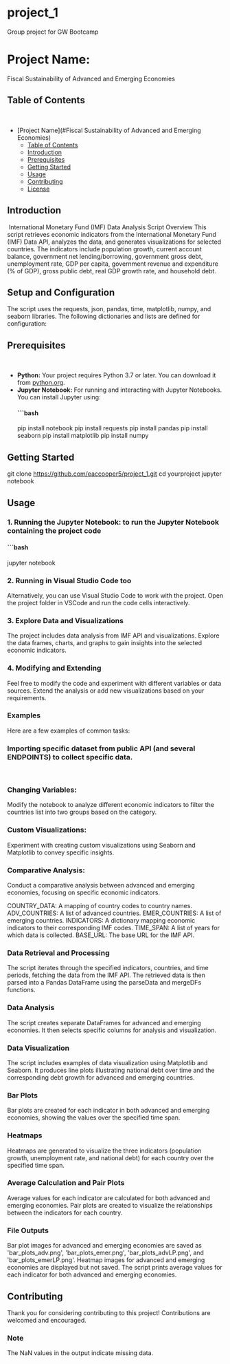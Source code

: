 # project_1
Group project for GW Bootcamp

# Project Name:
Fiscal Sustainability of Advanced and Emerging Economies

## Table of Contents
​
- [Project Name](#Fiscal Sustainability of Advanced and Emerging Economies)
  - [Table of Contents](#table-of-contents)
  - [Introduction](#introduction)
  - [Prerequisites](#prerequisites)
  - [Getting Started](#getting-started)
  - [Usage](#usage)
  - [Contributing](#contributing)
  - [License](#license)
    
## Introduction
​
International Monetary Fund (IMF) Data Analysis Script Overview
This script retrieves economic indicators from the International Monetary Fund (IMF) Data API, analyzes the data, and generates visualizations for selected countries. The indicators include population growth, current account balance, government net lending/borrowing, government gross debt, unemployment rate, GDP per capita, government revenue and expenditure (% of GDP), gross public debt, real GDP growth rate, and household debt. 

## Setup and Configuration
The script uses the requests, json, pandas, time, matplotlib, numpy, and seaborn libraries. The following dictionaries and lists are defined for configuration:

## Prerequisites
​
- **Python:** Your project requires Python 3.7 or later. You can download it from [python.org](https://www.python.org/downloads/).
- **Jupyter Notebook:** For running and interacting with Jupyter Notebooks. You can install Jupyter using:
  #### ```bash
    pip install notebook
    pip install requests
    pip install pandas
    pip install seaborn
    pip install matplotlib
    pip install numpy
​
## Getting Started
git clone https://github.com/eaccooper5/project_1.git cd yourproject jupyter notebook

## Usage
### 1. Running the Jupyter Notebook: to run the Jupyter Notebook containing the project code
  #### ```bash
jupyter notebook
​
### 2. Running in Visual Studio Code too
Alternatively, you can use Visual Studio Code to work with the project. Open the project folder in VSCode and run the code cells interactively.
​
### 3. Explore Data and Visualizations
The project includes data analysis from IMF API and visualizations. Explore the data frames, charts, and graphs to gain insights into the selected economic indicators.
​
### 4. Modifying and Extending
Feel free to modify the code and experiment with different variables or data sources. Extend the analysis or add new visualizations based on your requirements.
​
### Examples
Here are a few examples of common tasks:
​
### Importing specific dataset from public API (and several ENDPOINTS) to collect specific data.
​
### Changing Variables:
Modify the notebook to analyze different economic indicators to filter the countries list into two groups based on the category.
​
### Custom Visualizations:
Experiment with creating custom visualizations using Seaborn and Matplotlib to convey specific insights.
​
### Comparative Analysis:
Conduct a comparative analysis between advanced and emerging economies, focusing on specific economic indicators.

COUNTRY_DATA: A mapping of country codes to country names.
ADV_COUNTRIES: A list of advanced countries.
EMER_COUNTRIES: A list of emerging countries.
INDICATORS: A dictionary mapping economic indicators to their corresponding IMF codes.
TIME_SPAN: A list of years for which data is collected.
BASE_URL: The base URL for the IMF API.

### Data Retrieval and Processing
The script iterates through the specified indicators, countries, and time periods, fetching the data from the IMF API. The retrieved data is then parsed into a Pandas DataFrame using the parseData and mergeDFs functions.

### Data Analysis
The script creates separate DataFrames for advanced and emerging economies. It then selects specific columns for analysis and visualization.

### Data Visualization
The script includes examples of data visualization using Matplotlib and Seaborn. It produces line plots illustrating national debt over time and the corresponding debt growth for advanced and emerging countries.

### Bar Plots
Bar plots are created for each indicator in both advanced and emerging economies, showing the values over the specified time span.

### Heatmaps
Heatmaps are generated to visualize the three indicators (population growth, unemployment rate, and national debt) for each country over the specified time span.

### Average Calculation and Pair Plots
Average values for each indicator are calculated for both advanced and emerging economies. Pair plots are created to visualize the relationships between the indicators for each country.

### File Outputs
Bar plot images for advanced and emerging economies are saved as 'bar_plots_adv.png', 'bar_plots_emer.png', 'bar_plots_advLP.png', and 'bar_plots_emerLP.png'.
Heatmap images for advanced and emerging economies are displayed but not saved.
The script prints average values for each indicator for both advanced and emerging economies.

## Contributing 
Thank you for considering contributing to this project! Contributions are welcomed and encouraged.

### Note
The NaN values in the output indicate missing data.
